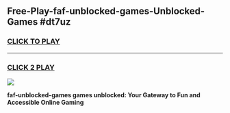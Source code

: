 
## Free-Play-faf-unblocked-games-Unblocked-Games #dt7uz
<h3>
<a href="https://news.freeplayer.one?title=faf-unblocked-games&ref=8M">CLICK TO PLAY</a></h3>
<hr>

<h3>
<a href="https://news.freeplayer.one?title=faf-unblocked-games&ref=8M">CLICK 2 PLAY</a>
  
</h3>

<a href="https://news.freeplayer.one?title=faf-unblocked-games&ref=8M"><img src="https://clearcache.store/games.png"></a>


**faf-unblocked-games games unblocked: Your Gateway to Fun and Accessible Online Gaming**
